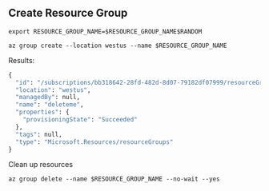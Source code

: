 ## Create Resource Group

```
export RESOURCE_GROUP_NAME=$RESOURCE_GROUP_NAME$RANDOM
```

```
az group create --location westus --name $RESOURCE_GROUP_NAME
```

Results:

```expected_similarity=0.5
{
  "id": "/subscriptions/bb318642-28fd-482d-8d07-79182df07999/resourceGroups/testResourceGroup12345",
  "location": "westus",
  "managedBy": null,
  "name": "deleteme",
  "properties": {
    "provisioningState": "Succeeded"
  },
  "tags": null,
  "type": "Microsoft.Resources/resourceGroups"
}
```

Clean up resources 
```
az group delete --name $RESOURCE_GROUP_NAME --no-wait --yes
```